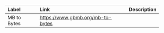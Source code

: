 | Label | Link | Description |
|:------|:-----|:------------|
|MB to Bytes|https://www.gbmb.org/mb-to-bytes||